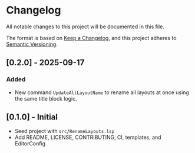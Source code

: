 # Changelog
All notable changes to this project will be documented in this file.

The format is based on [Keep a Changelog](https://keepachangelog.com/en/1.0.0/),
and this project adheres to [Semantic Versioning](https://semver.org/spec/v2.0.0.html).

## [0.2.0] - 2025-09-17
### Added
- New command `UpdateAllLayoutName` to rename all layouts at once using the same title block logic.

## [0.1.0] - Initial
- Seed project with `src/RenameLayouts.lsp`
- Add README, LICENSE, CONTRIBUTING, CI, templates, and EditorConfig
